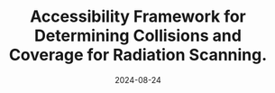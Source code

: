 ---
title: "Accessibility Framework for Determining Collisions and Coverage for Radiation Scanning."
collection: publications
category: manuscripts
permalink: /publication/2024-08-24-Accessibility-TAROS-2024-2
excerpt: 'This paper is about the number 1. The number 2 is left for future work.'
date: 2024-08-24
venue: 'TAROS'
slidesurl: 'http://joshua-bettles.github.io/files/TAROS_Presentation_2024.pdf'
paperurl: 'http://joshua-bettles.github.io/files/paper1.pdf'
citation: 'Your Name, You. (2009). &quot;Paper Title Number 1.&quot; <i>Journal 1</i>. 1(1).'
---